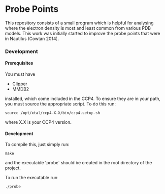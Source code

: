 # Probe Points

This repository consists of a small program which is helpful for analysing where the electron density is most and least common from various PDB models. This work was initially started to improve the probe points that were in Nautilus (Cowtan 2014).

### Development

#### Prerequisites

You must have
- Clipper
- MMDB2

installed, which come included in the CCP4. To ensure they are in your path, you must source the appropriate script. To do this run:

    source /opt/xtal/ccp4-X.X/bin/ccp4.setup-sh 
where X.X is your CCP4 version.

#### Development

To compile this, just simply run:

    make
and the executable 'probe' should be created in the root directory of the project.

To run the executable run:

    ./probe
    
